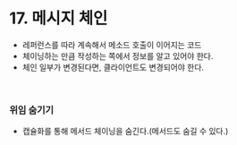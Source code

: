 # 17. 메시지 체인
- 레퍼런스를 따라 계속해서 메소드 호출이 이어지는 코드
- 체이닝하는 만큼 작성하는 쪽에서 정보를 알고 있어야 한다.
- 체인 일부가 변경된다면, 클라이언트도 변경되어야 한다.

</br>

### 위임 숨기기
- 캡슐화를 통해 메서드 체이닝을 숨긴다.(메서드도 숨길 수 있다.)
